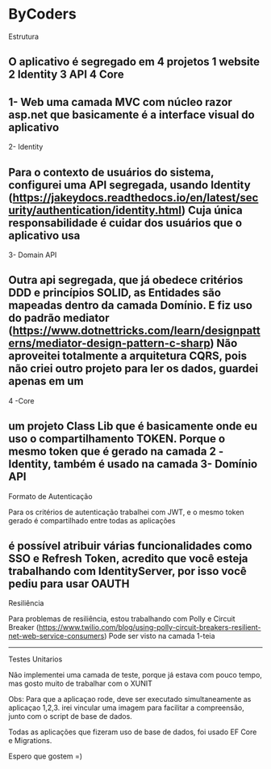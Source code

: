# ByCoders
Estrutura

O aplicativo é segregado em 4 projetos
1 website
2 Identity
3 API
4 Core
------------------------------------------------------------
1- Web
uma camada MVC com núcleo razor asp.net que basicamente é a interface visual do aplicativo
------------------------------------------------------------
2- Identity

Para o contexto de usuários do sistema, configurei uma API segregada, usando Identity (https://jakeydocs.readthedocs.io/en/latest/security/authentication/identity.html)
Cuja única responsabilidade é cuidar dos usuários que o aplicativo usa
------------------------------------------------------------

3- Domain API

Outra api segregada, que já obedece critérios DDD e princípios SOLID, as Entidades são mapeadas dentro da camada Domínio.
E fiz uso do padrão mediator (https://www.dotnettricks.com/learn/designpatterns/mediator-design-pattern-c-sharp)
Não aproveitei totalmente a arquitetura CQRS, pois não criei outro projeto para ler os dados, guardei apenas em um
------------------------------------------------------------
4 -Core

um projeto Class Lib que é basicamente onde eu uso o compartilhamento TOKEN.
Porque o mesmo token que é gerado na camada 2 -Identity,
também é usado na camada 3- Domínio API
------------------------------------------------------------


Formato de Autenticação

Para os critérios de autenticação trabalhei com JWT, e o mesmo token gerado é compartilhado entre todas as aplicações

é possível atribuir várias funcionalidades como SSO e Refresh Token, acredito que você esteja trabalhando com IdentityServer, por isso você pediu para usar OAUTH
------------------------------------------------------------
Resiliência

Para problemas de resiliência, estou trabalhando com Polly e Circuit Breaker (https://www.twilio.com/blog/using-polly-circuit-breakers-resilient-net-web-service-consumers)
Pode ser visto na camada 1-teia

------------------------------------------------------------

Testes Unitarios

Não implementei uma camada de teste, porque já estava com pouco tempo, mas gosto muito de trabalhar com o XUNIT



Obs: Para que a aplicaçao rode, deve ser executado simultaneamente as aplicaçao 1,2,3. irei vincular uma imagem para facilitar a compreensão, junto com o script de base de 
dados.


Todas as aplicações que fizeram uso de base de dados, foi usado EF Core e Migrations.

Espero que gostem =)
